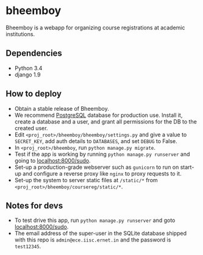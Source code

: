bheemboy
========

Bheemboy is a webapp for organizing course registrations at academic institutions.

Dependencies
------------

- Python 3.4
- django 1.9

How to deploy
-------------

- Obtain a stable release of Bheemboy.
- We recommend [PostgreSQL](http://www.postgresql.org/) database for production use.
Install it, create a database and a user, and grant all permissions for the DB to the created user.
- Edit `<proj_root>/bheemboy/bheemboy/settings.py` and give a value to `SECRET_KEY`, add auth details to `DATABASES`, and set `DEBUG` to False.
- In `<proj_root>/bheemboy`, run `python manage.py migrate`.
- Test if the app is working by running `python manage.py runserver` and going to [localhost:8000/sudo](http://localhost:8000/sudo).
- Set-up a production-grade webserver such as `gunicorn` to run on start-up and configure a reverse proxy like `nginx` to proxy requests to it.
- Set-up the system to server static files at `/static/*` from `<proj_root>/bheemboy/coursereg/static/*`.

Notes for devs
--------------

- To test drive this app, run `python manage.py runserver` and goto
[localhost:8000/sudo](http://localhost:8000/sudo).
- The email address of the super-user in the SQLite database shipped with this
repo is `admin@ece.iisc.ernet.in` and the password is `test12345`.
